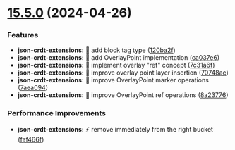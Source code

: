 # [15.5.0](https://github.com/streamich/json-joy/compare/v15.4.1...v15.5.0) (2024-04-26)

### Features

- **json-crdt-extensions:** 🎸 add block tag type ([120ba2f](https://github.com/streamich/json-joy/commit/120ba2f56be87640fe8eff09918eef55a609f56f))
- **json-crdt-extensions:** 🎸 add OverlayPoint implementation ([ca037e6](https://github.com/streamich/json-joy/commit/ca037e6a0d3a3a94511755c06c4d8a350a339649))
- **json-crdt-extensions:** 🎸 implement overlay "ref" concept ([7c31a6f](https://github.com/streamich/json-joy/commit/7c31a6fadb84c391a7ede68dd094bb8dd63bd0bd))
- **json-crdt-extensions:** 🎸 improve overlay point layer insertion ([70748ac](https://github.com/streamich/json-joy/commit/70748ac60fc15b8f35e5ed5361011c873d46753b))
- **json-crdt-extensions:** 🎸 improve OverlayPoint marker operations ([7aea094](https://github.com/streamich/json-joy/commit/7aea094eaefc5a8ce6a0691e4a189b3a96718ef6))
- **json-crdt-extensions:** 🎸 improve OverlayPoint ref operations ([8a23776](https://github.com/streamich/json-joy/commit/8a237760a999987c5e00baaa40ccc1110faeb5cf))

### Performance Improvements

- **json-crdt-extensions:** ⚡️ remove immediately from the right bucket ([faf466f](https://github.com/streamich/json-joy/commit/faf466f71f3a1c8d68702f58181cd85b11981c4b))
